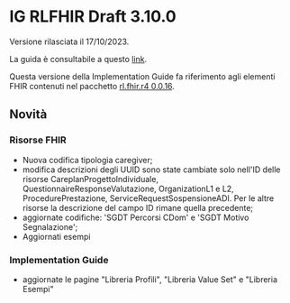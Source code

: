 # IG RLFHIR Draft 3.10.0

Versione rilasciata il 17/10/2023. 

La guida è consultabile a questo [link](https://simplifier.net/guide/ig-rlfhir-draft?version=3.10.0).

Questa versione della Implementation Guide fa riferimento agli elementi FHIR contenuti nel pacchetto [rl.fhir.r4 0.0.16](https://simplifier.net/packages/rl.fhir.r4.draft/0.0.16).

## Novità
### Risorse FHIR

- Nuova codifica tipologia caregiver;
- modifica descrizioni degli UUID sono state cambiate solo nell'ID delle risorse CareplanProgettoIndividuale, QuestionnaireResponseValutazione, OrganizationL1 e L2, ProcedurePrestazione, ServiceRequestSospensioneADI. Per le altre risorse la descrizione del campo ID rimane quella precedente;
- aggiornate codifiche: 'SGDT Percorsi CDom' e 'SGDT Motivo Segnalazione';
- Aggiornati esempi
  

### Implementation Guide
- aggiornate le pagine "Libreria Profili", "Libreria Value Set" e "Libreria Esempi"